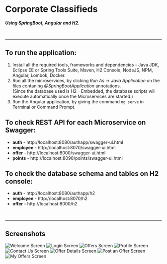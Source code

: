 # Corporate Classifieds

***Using SpringBoot, Angular and H2.***

<br><hr>

## To run the application:

1. Install all the required tools, frameworks and dependencies - Java JDK, Eclipse EE or Spring Tools Suite, Maven, H2 Console, NodeJS, NPM, Angular, Lombok, Docker.
2. Run all the microservices, by clicking *Run As -> Java Application* on the files contaning *@SpringBootApplication* annotations.
<br>    (Since the database used is H2 - Embedded, the database scripts will execute automatically once the Microservices are started.)
3. Run the Angular application, by giving the command ``ng serve`` in Terminal or Command Prompt.

## To check REST API for each Microservice on Swagger:

- **auth** - http://localhost:8080/authapp/swagger-ui.html
- **employee** - http://localhost:8070/swagger-ui.html
- **offer** - http://localhost:8000/swagger-ui.html
- **points** - http://localhost:8090/points/swagger-ui.html

## To check the database schema and tables on H2 console:

- **auth** - http://localhost:8080/authapp/h2
- **employee** - http://localhost:8070/h2
- **offer** - http://localhost:8000/h2

<br>

---

## Screenshots

![Welcome Screen](https://user-images.githubusercontent.com/22585675/177031582-1276e117-e61a-4a4e-84a8-bf2ed140999e.png)
![Login Screen](https://user-images.githubusercontent.com/22585675/177031734-cd34e1b2-eac8-40ee-8d5e-6f0922188d39.png)
![Offers Screen](https://user-images.githubusercontent.com/22585675/177031858-5c6d5034-2e33-4266-845e-46d6dc214fd8.png)
![Profile Screen](https://user-images.githubusercontent.com/22585675/177031885-e6c889c4-e4e0-46b3-bf1f-9bcd919c9349.png)
![Contact Us Screen](https://user-images.githubusercontent.com/22585675/177031898-e20b5651-da56-43f7-a42b-f353adc6e6e3.png)
![Offer Details Screen](https://user-images.githubusercontent.com/22585675/177031902-aa937387-34e1-4167-a63e-b75020956ee4.png)
![Post an Offer Screen](https://user-images.githubusercontent.com/22585675/177031916-348261e2-af9d-4b05-ba4a-0dadf6531f09.png)
![My Offers Screen](https://user-images.githubusercontent.com/22585675/177031932-0a1feabd-db8e-40dc-9d02-bd4e7ab564e8.png)
